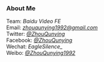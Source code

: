 ### About Me

Team: *Baidu Video FE*
<br/>
Email: *zhouqunying1992@gmail.com*
<br/>
Twitter: *[@ZhouQunying](https://twitter.com/ZhouQunying)*
<br/>
Facebook: *[@ZhouQunying](https://www.facebook.com/ZhouQunying)*
<br/>
Wechat: *EagleSilence_*
<br/>
Weibo: *[@ZhouQunying1992](https://www.weibo.com/eaglesilence)*
